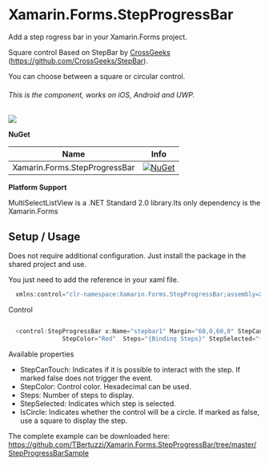 # Xamarin.Forms.StepProgressBar

Add a step rogress bar in your Xamarin.Forms project.

Square control Based on StepBar by [CrossGeeks](https://github.com/CrossGeeks) (https://github.com/CrossGeeks/StepBar).

You can choose between a square or circular control.
 
###### This is the component, works on iOS, Android and UWP.



![](https://github.com/TBertuzzi/Xamarin.Forms.StepProgressBar/blob/master/Resources/stepBarSample.png?raw=true)

**NuGet**


|Name|Info|
| ------------------- | :------------------: |
|Xamarin.Forms.StepProgressBar|[![NuGet](https://buildstats.info/nuget/Xamarin.Forms.StepProgressBar)](https://www.nuget.org/packages/Xamarin.Forms.StepProgressBar/)|


**Platform Support**

MultiSelectListView is a .NET Standard 2.0 library.Its only dependency is the Xamarin.Forms

## Setup / Usage

Does not require additional configuration. Just install the package in the shared project and use.

You just need to add the reference in your xaml file.

```csharp
  xmlns:control="clr-namespace:Xamarin.Forms.StepProgressBar;assembly=Xamarin.Forms.StepProgressBar"
```

Control

```csharp

  <control:StepProgressBar x:Name="stepbar1" Margin="60,0,60,0" StepCanTouch = "true" 
               StepColor="Red"  Steps="{Binding Steps}" StepSelected="{Binding Step}" IsCircle= "true" />

```

Available properties

* StepCanTouch: Indicates if it is possible to interact with the step. If marked false does not trigger the event.
* StepColor: Control color. Hexadecimal can be used.
* Steps: Number of steps to display.
* StepSelected: Indicates which step is selected.
* IsCircle: Indicates whether the control will be a circle. If marked as false, use a square to display the step.

The complete example can be downloaded here: https://github.com/TBertuzzi/Xamarin.Forms.StepProgressBar/tree/master/StepProgressBarSample


